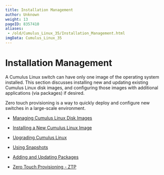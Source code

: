 ```yaml
---
title: Installation Management
author: Unknown
weight: 13
pageID: 8357410
aliases:
 - /old/Cumulus_Linux_35/Installation_Management.html
imgData: Cumulus_Linux_35
---
```

# Installation Management

A Cumulus Linux switch can have only one image of the operating system
installed. This section discusses installing new and updating existing
Cumulus Linux disk images, and configuring those images with additional
applications (via packages) if desired.

Zero touch provisioning is a way to quickly deploy and configure new
switches in a large-scale environment.

  - [Managing Cumulus Linux Disk
    Images](/old/Cumulus_Linux_35/Managing_Cumulus_Linux_Disk_Images.html)

  - [Installing a New Cumulus Linux
    Image](/old/Cumulus_Linux_35/Installing_a_New_Cumulus_Linux_Image.html)

  - [Upgrading Cumulus
    Linux](/old/Cumulus_Linux_35/Upgrading_Cumulus_Linux.html)

  - [Using Snapshots](/old/Cumulus_Linux_35/Using_Snapshots.html)

  - [Adding and Updating
    Packages](/old/Cumulus_Linux_35/Adding_and_Updating_Packages.html)

  - [Zero Touch Provisioning -
    ZTP](/old/Cumulus_Linux_35/Zero_Touch_Provisioning_-_ZTP.html)
